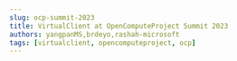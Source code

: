```yaml
---
slug: ocp-summit-2023
title: VirtualClient at OpenComputeProject Summit 2023
authors: yangpanMS,brdeyo,rashah-microsoft
tags: [virtualclient, opencomputeproject, ocp]
---
```


